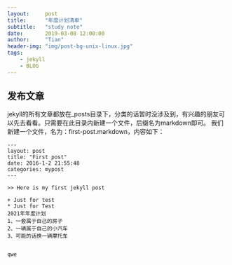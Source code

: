 ```yaml
---
layout:     post
title:      "年度计划清单"
subtitle:   "study note"
date:       2019-03-08 12:00:00
author:     "Tian"
header-img: "img/post-bg-unix-linux.jpg"
tags:
    - jekyll
    - BLOG
---
```



## 发布文章
jekyll的所有文章都放在_posts目录下，分类的话暂时没涉及到，有兴趣的朋友可以先去看看。只需要在此目录内新建一个文件，后缀名为markdown即可。
我们新建一个文件，名为：first-post.markdown，内容如下：
```
---  
layout: post  
title: "First post"  
date: 2016-1-2 21:55:48
categories: mypost  
---  
  
>> Here is my first jekyll post  
  
+ Just for test  
* Just for Test  
2021年年度计划
1、一套属于自己的房子
2、一辆属于自己的小汽车
3、可能的话换一辆摩托车


qwe
